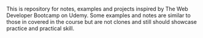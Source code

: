 This is repository for notes, examples and projects inspired by The Web Developer Bootcamp on Udemy. Some examples and notes are similar to those in covered in the course but are not clones and still should showcase practice and practical skill.
